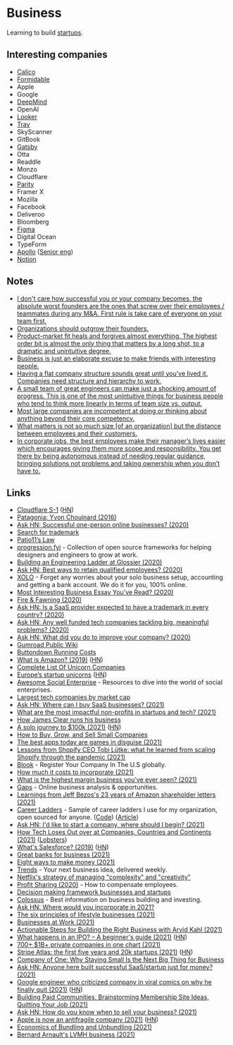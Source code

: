 # Business

Learning to build [startups](startups/startups.md).

## Interesting companies

- [Calico](https://www.calicolabs.com/)
- [Formidable](https://formidable.com/careers/)
- Apple
- Google
- [DeepMind](https://deepmind.com/careers/jobs)
- OpenAI
- [Looker](https://www.parity.io/jobs/)
- [Tray](https://tray.io/careers)
- SkyScanner
- GitBook
- [Gatsby](https://www.gatsbyjs.com/careers/)
- Otta
- Readdle
- Monzo
- Cloudflare
- [Parity](https://www.parity.io/jobs/)
- Framer X
- Mozilla
- Facebook
- Deliveroo
- Bloomberg
- [Figma](https://www.figma.com/careers/)
- Digital Ocean
- TypeForm
- [Apollo](https://www.apollographql.com/careers/) ([Senior eng](https://www.apollographql.com/careers/positions/#Senior-Backend-Software-Engineer:b8ec842e-e79a-455e-a665-b312892d946e))
- [Notion](https://www.notion.so/Work-at-Notion-e7aeb157238a4603a2964b28c646f07f)

## Notes

- [I don't care how successful you or your company becomes, the absolute worst founders are the ones that screw over their employees / teammates during any M&A. First rule is take care of everyone on your team first.](https://twitter.com/ajt/status/1379303139870961666)
- [Organizations should outgrow their founders.](https://twitter.com/joshsimmons/status/1379326794373898242)
- [Product-market fit heals and forgives almost everything. The highest order bit is almost the only thing that matters by a long shot, to a dramatic and unintuitive degree.](https://twitter.com/visakanv/status/1382128300189839360)
- [Business is just an elaborate excuse to make friends with interesting people.](https://twitter.com/awilkinson/status/1390741017079422979)
- [Having a flat company structure sounds great until you've lived it. Companies need structure and hierarchy to work.](https://twitter.com/iamharaldur/status/1395084530609004549)
- [A small team of great engineers can make just a shocking amount of progress. This is one of the most unintuitive things for business people who tend to think more linearly in terms of team size vs. output.](https://twitter.com/jaltma/status/1395479778346426372)
- [Most large companies are incompetent at doing or thinking about anything beyond their core competency.](https://twitter.com/austin_rief/status/1397526266442625032)
- [What matters is not so much size [of an organization] but the distance between employees and their customers.](https://twitter.com/johnmaeda/status/1422510958195482630)
- [In corporate jobs, the best employees make their manager’s lives easier which encourages giving them more scope and responsibility. You get there by being autonomous instead of needing regular guidance, bringing solutions not problems and taking ownership when you don’t have to.](https://twitter.com/Carnage4Life/status/1408423307494400004)

## Links

- [Cloudflare S-1](https://www.sec.gov/Archives/edgar/data/1477333/000119312519222176/d735023ds1.htm) ([HN](https://news.ycombinator.com/item?id=20706702))
- [Patagonia: Yvon Chouinard (2016)](https://overcast.fm/+Ht3pSUGdQ)
- [Ask HN: Successful one-person online businesses? (2020)](https://news.ycombinator.com/item?id=22858035)
- [Search for trademark](https://www.gov.uk/search-for-trademark)
- [Patio11’s Law](https://secondbreakfast.co/patio11-s-law)
- [progression.fyi](https://www.progression.fyi/) - Collection of open source frameworks for helping designers and engineers to grow at work.
- [Building an Engineering Ladder at Glossier (2020)](https://medium.com/glossier/building-an-engineering-ladder-at-glossier-e7fc3a390695)
- [Ask HN: Best ways to retain qualified employees? (2020)](https://news.ycombinator.com/item?id=23746156)
- [XOLO](https://www.xolo.io/) - Forget any worries about your solo business setup, accounting and getting a bank account. We do it for you, 100% online.
- [Most Interesting Business Essay You’ve Read? (2020)](https://kscarrott.com/biz-essays/)
- [Fire & Fawning (2020)](https://www.profgalloway.com/fire-fawning)
- [Ask HN: Is a SaaS provider expected to have a trademark in every country? (2020)](https://news.ycombinator.com/item?id=24195375)
- [Ask HN: Any well funded tech companies tackling big, meaningful problems? (2020)](https://news.ycombinator.com/item?id=24408324)
- [Ask HN: What did you do to improve your company? (2020)](https://news.ycombinator.com/item?id=24398077)
- [Gumroad Public Wiki](https://www.notion.so/Public-Wiki-72663c59ed5a432a9d52accafd8f166e)
- [Buttondown Running Costs](https://www.notion.so/Running-Costs-f29729ded5494272947f656440967cbf)
- [What is Amazon? (2019)](https://zackkanter.com/2019/03/13/what-is-amazon/) ([HN](https://news.ycombinator.com/item?id=24878422))
- [Complete List Of Unicorn Companies](https://www.cbinsights.com/research-unicorn-companies)
- [Europe’s startup unicorns](https://sifted.eu/rankings/european-unicorn-startups) ([HN](https://news.ycombinator.com/item?id=25185528))
- [Awesome Social Enterprise](https://github.com/RayBB/awesome-social-enterprise) - Resources to dive into the world of social enterprises.
- [Largest tech companies by market cap](https://companiesmarketcap.com/tech/largest-tech-companies-by-market-cap/)
- [Ask HN: Where can I buy SaaS businesses? (2021)](https://news.ycombinator.com/item?id=25817871)
- [What are the most impactful non-profits in startups and tech? (2021)](https://twitter.com/schlaf/status/1357413874291662848)
- [How James Clear runs his business](https://twitter.com/lexpaval/status/1359834580539371520)
- [A solo journey to $100k (2021)](https://draculatheme.com/pro/journey) ([HN](https://news.ycombinator.com/item?id=26262989))
- [How to Buy, Grow, and Sell Small Companies](https://www.microacquisitions.com/how-to-buy-small-companies)
- [The best apps today are games in disguise (2021)](https://twitter.com/Tocelot/status/1370771791891861515)
- [Lessons from Shopify CEO Tobi Lütke: what he learned from scaling Shopify through the pandemic (2021)](https://calacanis.com/2021/03/18/lessons-from-shopify-ceo-tobi-lutke-what-he-learned-from-scaling-shopify-through-the-pandemic-this-week-in-startups-blog/)
- [Blook](https://www.blook.io/) - Register Your Company In The U.S globally.
- [How much it costs to incorporate (2021)](https://twitter.com/JoshWComeau/status/1377336821961654279)
- [What is the highest margin business you've ever seen? (2021)](https://twitter.com/businessbarista/status/1378827193422393355)
- [Gaps](https://gaps.com/) - Online business analysis & opportunities.
- [Learnings from Jeff Bezos's 23 years of Amazon shareholder letters (2021)](https://twitter.com/sumitgrrg/status/1381227286238666752)
- [Career Ladders](https://career-ladders.dev/) - Sample of career ladders I use for my organization, open sourced for anyone. ([Code](https://github.com/sdras/career-ladders)) ([Article](https://css-tricks.com/the-importance-of-career-laddering/))
- [Ask HN: I'd like to start a company, where should I begin? (2021)](https://news.ycombinator.com/item?id=26869271)
- [How Tech Loses Out over at Companies, Countries and Continents (2021)](https://berthub.eu/articles/posts/how-tech-loses-out/) ([Lobsters](https://lobste.rs/s/iz5vhn/how_tech_loses_out_over_at_companies))
- [What's Salesforce? (2019)](https://retool.com/blog/salesforce-for-engineers/) ([HN](https://news.ycombinator.com/item?id=27016600))
- [Great banks for business (2021)](https://twitter.com/mjackson/status/1393298475970744324)
- [Eight ways to make money (2021)](https://twitter.com/lennysan/status/1392862308951498754)
- [Trends](https://trends.co/) - Your next business idea, delivered weekly.
- [Netflix's strategy of managing "complexity" and "creativity"](https://twitter.com/TrungTPhan/status/1395389066703622145)
- [Profit Sharing (2020)](https://paul.copplest.one/blog/profit-sharing.html) - How to compensate employees.
- [Decision making framework businesses and startups](https://paul.copplest.one/levels/business.html#general)
- [Colossus](https://www.joincolossus.com/) - Best information on business building and investing.
- [Ask HN: Where would you incorporate in 2021?](https://news.ycombinator.com/item?id=27288453)
- [The six principles of lifestyle businesses (2021)](https://blog.alexmaccaw.com/the-six-principles-of-lifestyle-businesses/)
- [Businesses at Work (2021)](https://www.okta.com/sites/default/files/2021-03/Businesses-at-Work-2021.pdf)
- [Actionable Steps for Building the Right Business with Arvid Kahl (2021)](https://www.indiehackers.com/podcast/212-arvid-kahl)
- [What happens in an IPO? – A beginner's guide (2021)](https://www.simplanations.in/p/ipo-1) ([HN](https://news.ycombinator.com/item?id=27538095))
- [700+ $1B+ private companies in one chart (2021)](https://twitter.com/ekmokaya/status/1409007634246770689)
- [Stripe Atlas: the first five years and 20k startups (2021)](https://stripe.com/blog/atlas-first-five-years) ([HN](https://news.ycombinator.com/item?id=27700804))
- [Company of One: Why Staying Small Is the Next Big Thing for Business](https://www.indiebound.org/book/9780358213253)
- [Ask HN: Anyone here built successful SaaS/startup just for money? (2021)](https://news.ycombinator.com/item?id=27853352)
- [Google engineer who criticized company in viral comics on why he finally quit (2021)](https://mashable.com/article/google-engineer-manu-cornet-comics-critique) ([HN](https://news.ycombinator.com/item?id=27841963))
- [Building Paid Communities, Brainstorming Membership Site Ideas, Quitting Your Job (2021)](https://open.spotify.com/episode/6da18PQNxzswKkS98y2Qqk?si=zC372HhSQoaCNe0YCf_KJw)
- [Ask HN: How do you know when to sell your business? (2021)](https://news.ycombinator.com/item?id=27979749)
- [Apple is now an antifragile company (2021)](https://tidbits.com/2021/07/30/apple-is-now-an-antifragile-company/) ([HN](https://news.ycombinator.com/item?id=28030327))
- [Economics of Bundling and Unbundling (2021)](https://matt-rickard.com/bundling-unbundling-economics/)
- [Bernard Arnault's LVMH business (2021)](https://twitter.com/TrungTPhan/status/1421496101295722498)
